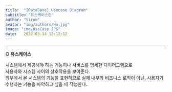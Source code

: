 ```yaml
---
title:  "[DataBase] Usecase Diagram"
subtitle: "유스케이스란"
author: "Sirom"
avatar: "img/authors/Ho.jpg"
image: "img/UseCase.JPG"
date:   2022-03-14 12:12:12
---
```

***

<b class="topic">○ 유스케이스</b>
<p class="content">시스템에서 제공해야 하는 기능이나 서비스를 명세한 다이어그램으로<br>
  사용자와 시스템 사이의 상호작용을 보여준다.<br>
  외부에서 본 시스템의 기능을 표현하므로 실제 내부의 비즈니스 로직이 아닌, 사용자가 수행하는 기능을 파악하고 싶을 때 작성한다.</p>
<br>
<br>
<br>
